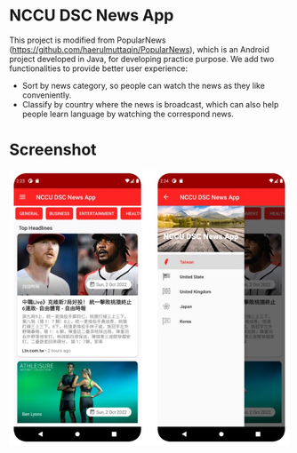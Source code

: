 # NCCU DSC News App

This project is modified from PopularNews (https://github.com/haerulmuttaqin/PopularNews),
which is an Android project developed in Java, for developing practice purpose.
We add two functionalities to provide better user experience:

- Sort by news category, so people can watch the news as they like conveniently.
- Classify by country where the news is broadcast, which can also help people learn language by watching the correspond news.

# Screenshot
![image info](./screenshot.jpg)

